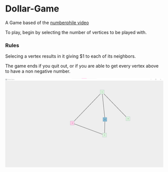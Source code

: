 # Dollar-Game
A Game based of the [numberphile video](https://youtu.be/U33dsEcKgeQ)

To play, begin by selecting the number of vertices to be played with.

### Rules

Selecing a vertex results in it giving $1 to each of its neighbors.

The game ends if you quit out, or if you are able to get every
vertex above to have a non negative number.

![plot](./src/ExampleGame.png)
